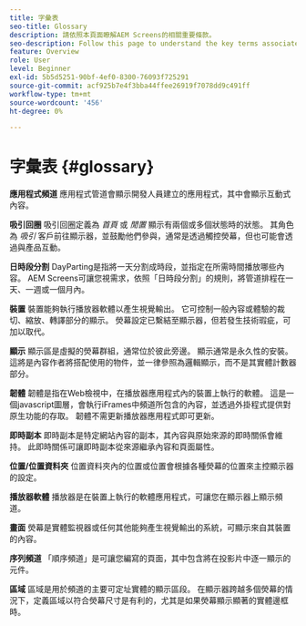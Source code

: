```yaml
---
title: 字彙表
seo-title: Glossary
description: 請依照本頁面瞭解AEM Screens的相關重要條款。
seo-description: Follow this page to understand the key terms associated with AEM Screens.
feature: Overview
role: User
level: Beginner
exl-id: 5b5d5251-90bf-4ef0-8300-76093f725291
source-git-commit: acf925b7e4f3bba44ffee26919f7078dd9c491ff
workflow-type: tm+mt
source-wordcount: '456'
ht-degree: 0%

---
```


# 字彙表 {#glossary}

**應用程式頻道** 應用程式管道會顯示開發人員建立的應用程式，其中會顯示互動式內容。

**吸引回圈** 吸引回圈定義為 *首頁* 或 *閒置* 顯示有兩個或多個狀態時的狀態。 其角色為 *吸引* 客戶前往顯示器，並鼓勵他們參與，通常是透過觸控熒幕，但也可能會透過與產品互動。

**日時段分割** DayParting是指將一天分割成時段，並指定在所需時間播放哪些內容。 AEM Screens可讓您視需求，依照「日時段分割」的規則，將管道排程在一天、一週或一個月內。

**裝置** 裝置能夠執行播放器軟體以產生視覺輸出。 它可控制一般內容或體驗的裁切、縮放、轉譯部分的顯示。 熒幕設定已繫結至顯示器，但若發生技術瑕疵，可加以取代。

**顯示** 顯示區是虛擬的熒幕群組，通常位於彼此旁邊。 顯示通常是永久性的安裝。 這將是內容作者將搭配使用的物件，並一律參照為邏輯顯示，而不是其實體計數器部分。

**韌體** 韌體是指在Web檢視中，在播放器應用程式內的裝置上執行的軟體。 這是一個javascript圖層，會執行iFrames中頻道所包含的內容，並透過外掛程式提供對原生功能的存取。 韌體不需更新播放器應用程式即可更新。

**即時副本** 即時副本是特定網站內容的副本，其內容與原始來源的即時關係會維持。 此即時關係可讓即時副本從來源繼承內容和頁面屬性。

**位置/位置資料夾** 位置資料夾內的位置或位置會根據各種熒幕的位置來主控顯示器的設定。

**播放器軟體** 播放器是在裝置上執行的軟體應用程式，可讓您在顯示器上顯示頻道。

**畫面** 熒幕是實體監視器或任何其他能夠產生視覺輸出的系統，可顯示來自其裝置的內容。

**序列頻道** 「順序頻道」是可讓您編寫的頁面，其中包含將在投影片中逐一顯示的元件。

**區域** 區域是用於頻道的主要可定址實體的顯示區段。 在顯示器跨越多個熒幕的情況下，定義區域以符合熒幕尺寸是有利的，尤其是如果熒幕顯示顯著的實體邊框時。
